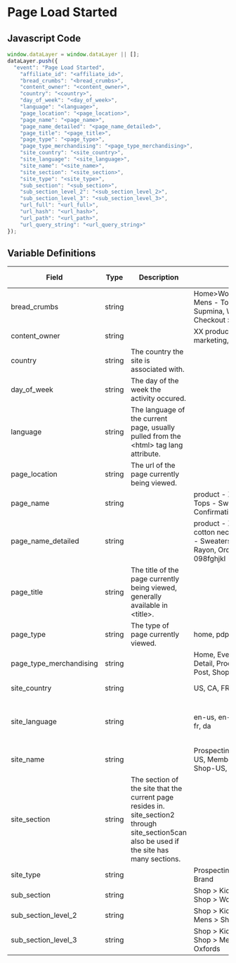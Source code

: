 # Page Load Started

### 

## Javascript Code
```js
window.dataLayer = window.dataLayer || [];
dataLayer.push({
  "event": "Page Load Started",
    "affiliate_id": "<affiliate_id>",
    "bread_crumbs": "<bread_crumbs>",
    "content_owner": "<content_owner>",
    "country": "<country>",
    "day_of_week": "<day_of_week>",
    "language": "<language>",
    "page_location": "<page_location>",
    "page_name": "<page_name>",
    "page_name_detailed": "<page_name_detailed>",
    "page_title": "<page_title>",
    "page_type": "<page_type>",
    "page_type_merchandising": "<page_type_merchandising>",
    "site_country": "<site_country>",
    "site_language": "<site_language>",
    "site_name": "<site_name>",
    "site_section": "<site_section>",
    "site_type": "<site_type>",
    "sub_section": "<sub_section>",
    "sub_section_level_2": "<sub_section_level_2>",
    "sub_section_level_3": "<sub_section_level_3>",
    "url_full": "<url_full>",
    "url_hash": "<url_hash>",
    "url_path": "<url_path>",
    "url_query_string": "<url_query_string>"
});
```

## Variable Definitions

|Field|Type|Description|Example|Pattern|Min Length|Max Length|Minimum|Maximum|Multiple Of|
| --- | --- | --- | --- | --- | --- | --- | --- | --- | --- |
|bread_crumbs|string||Home&gt;Women&gt;Tops&gt;Sweaters, Mens - Tops - Sweaters - Supmina, Wool, Rayon, Checkout &gt; Order Thank You|||||||
|content_owner|string||XX product management, marketing, vendor name|||||||
|country|string|The country the site is associated with.||||||||
|day_of_week|string|The day of the week the activity occured.||||||||
|language|string|The language of the current page, usually pulled from the &lt;html&gt; tag lang attribute.||||||||
|page_location|string|The url of the page currently being viewed.||||||||
|page_name|string||product - XYZ123, Mens - Tops - Sweaters, Order Confirmation|||||||
|page_name_detailed|string||product - XYZ123 - super cotton neck scarf, Mens - Tops - Sweaters - Supmina, Wool, Rayon, Order Confirmation - 098fghjkl|||||||
|page_title|string|The title of the page currently being viewed, generally available in &lt;title&gt;.||||||||
|page_type|string|The type of page currently viewed.|home, pdp, article|||||||
|page_type_merchandising|string||Home, Event Detail, Property Detail, Product Listing, Blog Post, Shopping Cart|||||||
|site_country|string||US, CA, FR, UK|^[A-Z]{2}$||||||
|site_language|string||en-us, en-gb, ch-cn, fr-ca, fr-fr, da|^[a-z]{2}([-]{1}[a-z]{2}){0,1}$||||||
|site_name|string||Prospecting-EU, Prospecting-US, Member Portal, Shop-CA, Shop-US, Shop-EU|||||||
|site_section|string|The section of the site that the current page resides in. site\_section2 through site\_section5can also be used if the site has many sections.||||||||
|site_type|string||Prospecting, Shop, Members, Brand|||||||
|sub_section|string||Shop &gt; Kids, Shop &gt; Mens, Shop &gt; Womens|||||||
|sub_section_level_2|string||Shop &gt; Kids &gt; Tops, Shop &gt; Mens &gt; Shoes|||||||
|sub_section_level_3|string||Shop &gt; Kids &gt; Tops &gt; Tees, Shop &gt; Mens &gt; Shoes &gt; Oxfords|||||||




